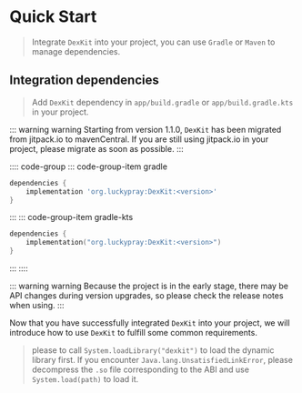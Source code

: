 # Quick Start

> Integrate `DexKit` into your project, you can use `Gradle` or `Maven` to manage dependencies.

## Integration dependencies

> Add `DexKit` dependency in `app/build.gradle` or `app/build.gradle.kts` in your project.

::: warning warning
Starting from version 1.1.0, `DexKit` has been migrated from jitpack.io to mavenCentral. 
If you are still using jitpack.io in your project, please migrate as soon as possible.
:::

:::: code-group
::: code-group-item gradle
```groovy
dependencies {
    implementation 'org.luckypray:DexKit:<version>'
}
```
:::
::: code-group-item gradle-kts
```kotlin
dependencies {
    implementation("org.luckypray:DexKit:<version>")
}
```
:::
::::

::: warning warning
Because the project is in the early stage, there may be API changes during version upgrades, 
so please check the release notes when using.
:::

Now that you have successfully integrated `DexKit` into your project, 
we will introduce how to use `DexKit` to fulfill some common requirements.

> please to call `System.loadLibrary("dexkit")` to load the dynamic library first. 
> If you encounter `Java.lang.UnsatisfiedLinkError`, please decompress the `.so` file corresponding 
> to the ABI and use `System.load(path)` to load it.